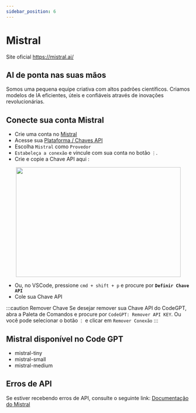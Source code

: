 ```yaml
---
sidebar_position: 6
---
```


# Mistral
Site oficial https://mistral.ai/

## AI de ponta nas suas mãos
Somos uma pequena equipe criativa com altos padrões científicos. Criamos modelos de IA eficientes, úteis e confiáveis através de inovações revolucionárias.

## Conecte sua conta Mistral
- Crie uma conta no [Mistral](https://auth.mistral.ai/ui/login)
- Acesse sua [Plataforma / Chaves API](https://console.mistral.ai/users/api-keys/)
- Escolha `Mistral` como `Provedor`
- `Estabeleça a conexão` e vincule com sua conta no botão `⋮`.
- Crie e copie a Chave API aqui :
<p align="center">
      <img width="450" height="300" src="https://github.com/davila7/code-gpt-docs/assets/37567214/bd736fe1-f302-4a2d-a308-3b1ef9dec728" />
</p>
 
- Ou, no VSCode, pressione ```cmd + shift + p``` e procure por **`Definir Chave API`**
- Cole sua Chave API

:::caution Remover Chave
Se desejar remover sua Chave API do CodeGPT, abra a Paleta de Comandos e procure por `CodeGPT: Remover API KEY`. Ou você pode selecionar o botão `⋮` e clicar em `Remover Conexão`
:::

## Mistral disponível no Code GPT
- mistral-tiny
- mistral-small
- mistral-medium

## Erros de API
Se estiver recebendo erros de API, consulte o seguinte link: [Documentação do Mistral](https://docs.mistral.ai/)

